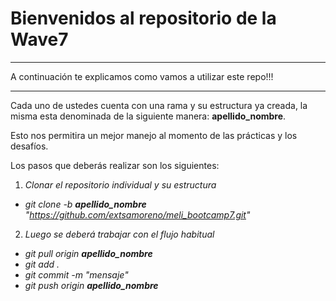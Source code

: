 # Bienvenidos al repositorio de la Wave7
---
A continuación te explicamos como vamos a utilizar este repo!!!

---

Cada uno de ustedes cuenta con una rama y su estructura ya creada, la misma esta denominada de la siguiente manera: **apellido_nombre**.

Esto nos permitira un mejor manejo al momento de las prácticas y los desafíos.

Los pasos que deberás realizar son los siguientes:

1. _Clonar el repositorio individual y su estructura_
* _git clone -b **apellido_nombre** "https://github.com/extsamoreno/meli_bootcamp7.git"_

2. _Luego se deberá trabajar con el flujo habitual_
* _git pull origin **apellido_nombre**_
* _git add ._
* _git commit -m "mensaje"_
* _git push origin **apellido_nombre**_